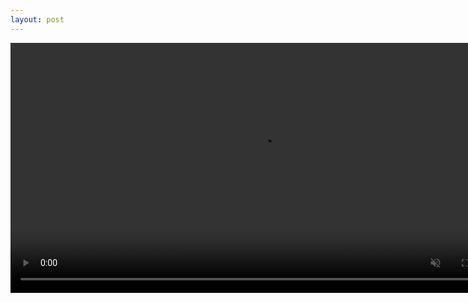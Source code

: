 ```yaml
---
layout: post
---
```

<video id="video" width="800" controls="" preload="metadata" muted >
<source id="mp4" src="http://files.qdi5.com/5%EF%BC%9A%E7%94%A880%E5%AE%9A%E5%BE%8B%EF%BC%8C%E6%89%BE%E5%88%B0%E9%80%82%E5%90%88%E8%87%AA%E5%B7%B1%E7%9A%84%E8%B5%84%E4%BA%A7%E9%85%8D%E7%BD%AE%E6%AF%94%E4%BE%8B.mp4" type="video/mp4">